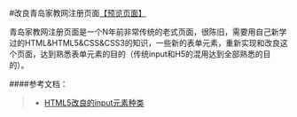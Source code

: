 #改良青岛家教网注册页面[【预览页面】](http://htmlpreview.github.io/?https://github.com/Linny1637314031/jikexueyuan-work/tree/master/test-02/02-newForm-qingdao)

青岛家教网注册页面是一个N年前非常传统的老式页面，很陈旧，需要用自己新学过的HTML&HTML5&CSS&CSS3的知识，一些新的表单元素，重新实现和改良这个页面，达到熟悉表单元素的目的（传统input和H5的混用达到全部熟悉的目的）。

####参考文档：

>* [HTML5改良的input元素种类](http://www.cnblogs.com/timelesszhuang/p/5323257.html)
